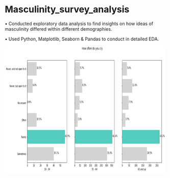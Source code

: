 # Masculinity_survey_analysis

• Conducted exploratory data analysis to find insights on how ideas of masculinity differed within different demographies.

• Used Python, Matplotlib, Seaborn & Pandas to conduct in detailed EDA.

<img src="./images/Screenshot%20(427).png" width="600" height="400">

